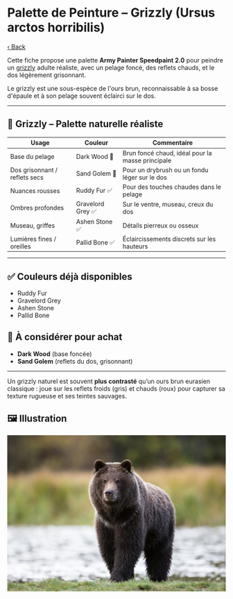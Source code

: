 # Palette de Peinture – Grizzly (Ursus arctos horribilis)

[‹ Back](../index.md)

Cette fiche propose une palette **Army Painter Speedpaint 2.0** pour peindre un [grizzly](https://en.wikipedia.org/wiki/Grizzly_bear) adulte réaliste, avec un pelage foncé, des reflets chauds, et le dos légèrement grisonnant.

Le grizzly est une sous-espèce de l'ours brun, reconnaissable à sa bosse d'épaule et à son pelage souvent éclairci sur le dos.

---

## 🐻 Grizzly – Palette naturelle réaliste

| Usage                         | Couleur           | Commentaire                                      |
| ----------------------------- | ----------------- | ------------------------------------------------ |
| Base du pelage                | Dark Wood 🛒      | Brun foncé chaud, idéal pour la masse principale |
| Dos grisonnant / reflets secs | Sand Golem 🛒     | Pour un drybrush ou un fondu léger sur le dos    |
| Nuances rousses               | Ruddy Fur ✅      | Pour des touches chaudes dans le pelage          |
| Ombres profondes              | Gravelord Grey ✅ | Sur le ventre, museau, creux du dos              |
| Museau, griffes               | Ashen Stone ✅    | Détails pierreux ou osseux                       |
| Lumières fines / oreilles     | Pallid Bone ✅    | Éclaircissements discrets sur les hauteurs       |

---

## ✅ Couleurs déjà disponibles

- Ruddy Fur
- Gravelord Grey
- Ashen Stone
- Pallid Bone

## 🛒 À considérer pour achat

- **Dark Wood** (base foncée)
- **Sand Golem** (reflets du dos, grisonnant)

---

Un grizzly naturel est souvent **plus contrasté** qu’un ours brun eurasien classique : joue sur les reflets froids (gris) et chauds (roux) pour capturer sa texture rugueuse et ses teintes sauvages.

## 🖼️ Illustration

![Illustration](grizzly.jpg)
